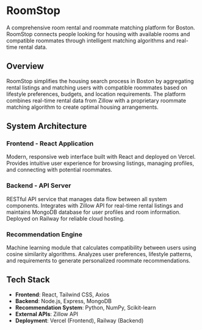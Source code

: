 # RoomStop

A comprehensive room rental and roommate matching platform for Boston. RoomStop connects people looking for housing with available rooms and compatible roommates through intelligent matching algorithms and real-time rental data.

## Overview

RoomStop simplifies the housing search process in Boston by aggregating rental listings and matching users with compatible roommates based on lifestyle preferences, budgets, and location requirements. The platform combines real-time rental data from Zillow with a proprietary roommate matching algorithm to create optimal housing arrangements.

## System Architecture

### Frontend - React Application

Modern, responsive web interface built with React and deployed on Vercel. Provides intuitive user experience for browsing listings, managing profiles, and connecting with potential roommates.

### Backend - API Server

RESTful API service that manages data flow between all system components. Integrates with Zillow API for real-time rental listings and maintains MongoDB database for user profiles and room information. Deployed on Railway for reliable cloud hosting.

### Recommendation Engine

Machine learning module that calculates compatibility between users using cosine similarity algorithms. Analyzes user preferences, lifestyle patterns, and requirements to generate personalized roommate recommendations.

## Tech Stack

- **Frontend**: React, Tailwind CSS, Axios
- **Backend**: Node.js, Express, MongoDB
- **Recommendation System**: Python, NumPy, Scikit-learn
- **External APIs**: Zillow API
- **Deployment**: Vercel (Frontend), Railway (Backend)
